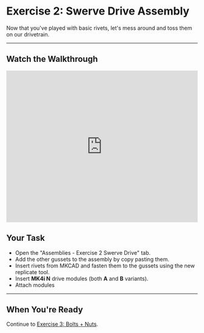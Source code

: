 # Exercise 2: Swerve Drive Assembly

Now that you've played with basic rivets, let's mess around and toss them on our drivetrain.

---
## Watch the Walkthrough

<iframe width="100%" height="400" src="https://www.youtube.com/embed/_wJ5COpD7J0" frameborder="0" allowfullscreen></iframe>

## Your Task

- Open the "Assemblies - Exercise 2 Swerve Drive" tab.
- Add the other gussets to the assembly by copy pasting them.
- Insert rivets from MKCAD and fasten them to the gussets using the new replicate tool.
- Insert **MK4i N** drive modules (both **A** and **B** variants).
- Attach modules

---

## When You're Ready

Continue to [Exercise 3: Bolts + Nuts](section3-exercise3.md).